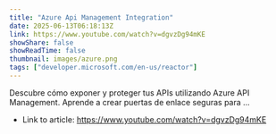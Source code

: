 ```yaml
---
title: "Azure Api Management Integration"
date: 2025-06-13T06:18:13Z
link: https://www.youtube.com/watch?v=dgvzDg94mKE
showShare: false
showReadTime: false
thumbnail: images/azure.png
tags: ["developer.microsoft.com/en-us/reactor"]
---
```

Descubre cómo exponer y proteger tus APIs utilizando Azure API Management. Aprende a crear puertas de enlace seguras para ...

- Link to article: https://www.youtube.com/watch?v=dgvzDg94mKE